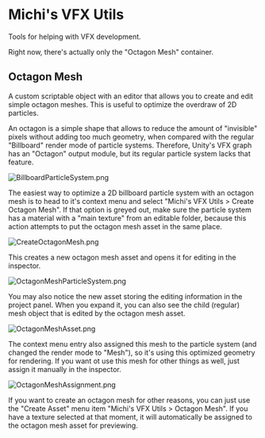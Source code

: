 # Michi's VFX Utils
Tools for helping with VFX development.

Right now, there's actually only the "Octagon Mesh" container.

## Octagon Mesh
A custom scriptable object with an editor that allows you to create and edit simple octagon meshes.
This is useful to optimize the overdraw of 2D particles.

An octagon is a simple shape that allows to reduce the amount of "invisible" pixels without adding too much geometry,
when compared with the regular "Billboard" render mode of particle systems.
Therefore, Unity's VFX graph has an "Octagon" output module, but its regular particle system lacks that feature.

![BillboardParticleSystem.png](https://drive.google.com/file/d/1F9wvmMv9a0KYlkcoZcRchtm5dkAyx0fT/view?usp=drive_link)

The easiest way to optimize a 2D billboard particle system with an octagon mesh
is to head to it's context menu and select "Michi's VFX Utils > Create Octagon Mesh".
If that option is greyed out, make sure the particle system has a material with a "main texture" from an editable folder,
because this action attempts to put the octagon mesh asset in the same place.

![CreateOctagonMesh.png](https://drive.google.com/file/d/1d64PsLCCFRZNI2dGNJe-5J5JruYJkgtf/view?usp=drive_link)

This creates a new octagon mesh asset and opens it for editing in the inspector.

![OctagonMeshParticleSystem.png](https://drive.google.com/file/d/1M6nzAuTxjeRoE5rPPyciSNxu1yMcBbG3/view?usp=drive_link)

You may also notice the new asset storing the editing information in the project panel.
When you expand it, you can also see the child (regular) mesh object that is edited by the octagon mesh asset.

![OctagonMeshAsset.png](https://drive.google.com/file/d/1JdARcWe2UsAf4pNtw8kmirxqTt5O54zu/view?usp=drive_link)

The context menu entry also assigned this mesh to the particle system (and changed the render mode to "Mesh"),
so it's using this optimized geometry for rendering.
If you want ot use this mesh for other things as well, just assign it manually in the inspector.

![OctagonMeshAssignment.png](https://drive.google.com/file/d/1XOj7QRL9uoVNtLCY6_0sTgW5MPSsPcIb/view?usp=drive_link)

If you want to create an octagon mesh for other reasons, you can just use the "Create Asset" menu item "Michi's VFX Utils > Octagon Mesh".
If you have a texture selected at that moment, it will automatically be assigned to the octagon mesh asset for previewing.